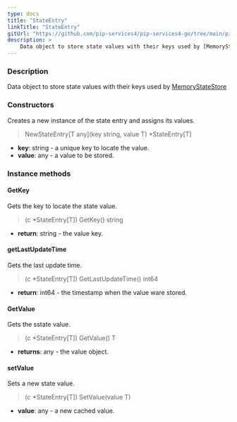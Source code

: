```yaml
---
type: docs
title: "StateEntry"
linkTitle: "StateEntry"
gitUrl: "https://github.com/pip-services4/pip-services4-go/tree/main/pip-services4-logic-go"
description: >
    Data object to store state values with their keys used by [MemoryStateStore](../memory_state_store)
---
```


### Description

Data object to store state values with their keys used by [MemoryStateStore](../memory_state_store)

### Constructors
Creates a new instance of the state entry and assigns its values.

> NewStateEntry[T any](key string, value T) *StateEntry[T]

- **key**: string - a unique key to locate the value.
- **value**: any - a value to be stored.


### Instance methods


#### GetKey
Gets the key to locate the state value.

> (c *StateEntry[T]) GetKey() string

- **return**: string - the value key.


#### getLastUpdateTime
Gets the last update time.

> (c *StateEntry[T]) GetLastUpdateTime() int64

- **return**: int64 - the timestamp when the value ware stored.


#### GetValue
Gets the sstate value.

> (c *StateEntry[T]) GetValue() T 

- **returns**: any - the value object.


#### setValue
Sets a new state value.

> (c *StateEntry[T]) SetValue(value T)

- **value**: any - a new cached value.
